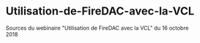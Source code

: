 # Utilisation-de-FireDAC-avec-la-VCL
Sources du webinaire "Utilisation de FireDAC avec la VCL" du 16 octobre 2018
